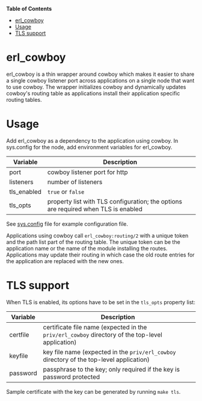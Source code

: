 <!-- markdown-toc start - Don't edit this section. Run M-x markdown-toc-generate-toc again -->
**Table of Contents**

- [erl_cowboy](#erlcowboy)
- [Usage](#usage)
- [TLS support](#tls-support)

<!-- markdown-toc end -->


# erl_cowboy
erl_cowboy is a thin wrapper around cowboy which makes it easier
to share a single cowboy listener port across applications on a
single node that want to use cowboy. The wrapper initializes cowboy
and dynamically updates cowboy's routing table as applications
install their application specific routing tables.

# Usage
Add erl_cowboy as a dependency to the application using cowboy. In
sys.config for the node, add environment variables for erl_cowboy.

Variable | Description
-------- | -----------
port | cowboy listener port for http
listeners | number of listeners
tls_enabled | `true` or `false`
tls_opts | property list with TLS configuration; the options are required when TLS is enabled

See [sys.config](sys.config) file for example configuration file.

Applications using cowboy call `erl_cowboy:routing/2` with a unique
token and the path list part of the routing table. The unique token
can be the application name or the name of the module installing
the routes. Applications may update their routing in which case the
old route entries for the application are replaced with the new ones.

# TLS support

When TLS is enabled, its options have to be set in the `tls_opts` property list:

Variable | Description
-------- | -----------
certfile | certificate file name (expected in the `priv/erl_cowboy` directory of the top-level application)
keyfile | key file name (expected in the `priv/erl_cowboy` directory of the top-level application)
password | passphrase to the key; only required if the key is password protected

Sample certificate with the key can be generated by running `make tls`.


